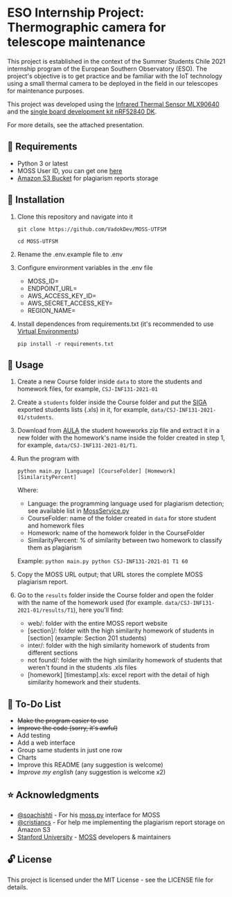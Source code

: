 # ESO Internship Project: Thermographic camera for telescope maintenance

This project is established in the context of the Summer Students Chile 2021 internship program of the European Southern Observatory (ESO). The project's objective is to get practice and be familiar with the IoT technology using a small thermal camera to be deployed in the field in our telescopes for maintenance purposes.

This project was developed using the [Infrared Thermal Sensor MLX90640](https://www.mouser.cl/new/melexis/melexis-mlx90640-fir-sensor/) and the [single board development kit nRF52840 DK](https://www.nordicsemi.com/Products/Development-hardware/nrf52840-dk).

For more details, see the attached presentation.

## :mag_right: Requirements

* Python 3 or latest
* MOSS User ID, you can get one [here](https://theory.stanford.edu/~aiken/moss/)
* [Amazon S3 Bucket](https://aws.amazon.com/s3/) for plagiarism reports storage

## :floppy_disk: Installation

1. Clone this repository and navigate into it

    ```git clone https://github.com/VadokDev/MOSS-UTFSM```
    
    ```cd MOSS-UTFSM```

2. Rename the .env.example file to .env
3. Configure environment variables in the .env file
    * MOSS_ID=
    * ENDPOINT_URL=
    * AWS_ACCESS_KEY_ID=
    * AWS_SECRET_ACCESS_KEY=
    * REGION_NAME=

3. Install dependences from requirements.txt (it's recommended to use [Virtual Environments](https://docs.python.org/3/tutorial/venv.html))

    ```pip install -r requirements.txt```

## :snake: Usage

1. Create a new Course folder inside ```data``` to store the students and homework files, for example, ```CSJ-INF131-2021-01```
2. Create a ```students``` folder inside the Course folder and put the [SIGA](https://siga.usm.cl/) exported students lists (.xls) in it, for example, ```data/CSJ-INF131-2021-01/students```.
2. Download from [AULA](https://aula.usm.cl/) the student howeworks zip file and extract it in a new folder with the homework's name inside the folder created in step 1, for example, ```data/CSJ-INF131-2021-01/T1```. 
3. Run the program with 
	
    ```python main.py [Language] [CourseFolder] [Homework] [SimilarityPercent]```
	
    Where:
    * Language: the programming language used for plagiarism detection; see available list in [MossService.py](/app/services/MossService.py#L17-L43)
    * CourseFolder: name of the folder created in ```data``` for store student and homework files
    * Homework: name of the homework folder in the CourseFolder
    * SimilarityPercent: % of similarity between two homework to classify them as plagiarism
    
    Example: ```python main.py python CSJ-INF131-2021-01 T1 60```
    
4. Copy the MOSS URL output; that URL stores the complete MOSS plagiarism report. 

5. Go to the ```results``` folder inside the Course folder and open the folder with the name of the homework used (for example. ```data/CSJ-INF131-2021-01/results/T1```), here you'll find:
	* web/: folder with the entire MOSS report website
	* [section]/: folder with the high similarity homework of students in [section] (example: Section 201 students)
	* inter/: folder with the high similarity homework of students from different sections
	* not found/: folder with the high similarity homework of students that weren't found in the students .xls files
	* [homework] [timestamp].xls: excel report with the detail of high similarity homework and their students.
	
## :memo: To-Do List
* ~~Make the program easier to use~~
* ~~Improve the code (sorry, it's awful)~~
* Add testing
* Add a web interface
* Group same students in just one row
* Charts
* Improve this README (any suggestion is welcome)
* *Improve my english* (any suggestion is welcome x2)

## :star: Acknowledgments

* [@soachishti](https://github.com/soachishti) - For his [moss.py](https://github.com/soachishti/moss.py) interface for MOSS
* [@cristiancs](https://github.com/cristiancs) - For help me implementing the plagiarism report storage on Amazon S3 
* [Stanford University](https://www.stanford.edu/) - [MOSS](https://theory.stanford.edu/~aiken/moss/) developers & maintainers

## :unlock: License

This project is licensed under the MIT License - see the LICENSE file for details.

